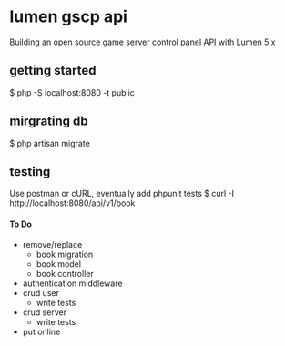 # lumen gscp api
Building an open source game server control panel API with Lumen 5.x

## getting started
$ php -S localhost:8080 -t public

## mirgrating db
$ php artisan migrate

## testing
Use postman or cURL, eventually add phpunit tests
$ curl -I http://localhost:8080/api/v1/book

#### To Do
- remove/replace
	- book migration
	- book model
	- book controller
- authentication middleware
- crud user
	- write tests
- crud server
	- write tests
- put online
